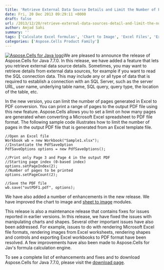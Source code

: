 ```yaml
---
title: 'Retrieve External Data Source Details and Limit the Number of Pages Generated in PDF with Aspose.Cells for Java 7.7.0'
date: Fri, 20 Dec 2013 09:29:11 +0000
draft: false
url: /2013/12/20/retrieve-external-data-sources-detail-and-limit-the-number-of-pages-generated-in-pdf-using-aspose.cells-for-java-7.7.0/
author: Amjad Sahi
summary: ''
tags: ['Calculate Excel formulas', 'Chart to Image', 'Excel Files', 'Excel to PDF', 'Limit the number of pages generated', 'OOXML API', 'Sheet to Image', 'export Excel workbooks to PDF', 'render MS Excel file formats', 'render images files from Charts', 'rendering Charts', 'retrieve External Data Sources Details']
categories: ['Aspose.Cells Product Family']
---
```


[![Aspose.Cells for Java logo][1]](https://blog.aspose.com/wp-content/uploads/sites/2/2013/07/aspose-Cells-for-Java_100.png)We are pleased to announce the release of Aspose.Cells for Java 7.7.0. In this release, we have added a feature that lets you retrieve external data source details. Sometimes, you may want to retrieve details from external data sources, for example if you want to read the SQL connection data. This may include any or all type of data that is required to establish a connection with an SQL Server, such as the server URL, user name, underlying table name, SQL query, query type, the location of the table, etc.

In the new version, you can limit the number of pages generated in Excel to PDF conversion. You can print a range of pages to the output PDF file using this new feature. Aspose.Cells allows you to set a limit on how many pages are generated when converting a Microsoft Excel spreadsheet to PDF file format. The following sample code illustrates how to limit the number of pages in the output PDF file that is generated from an Excel template file.

```
//Open an Excel file
Workbook wb = new Workbook("Sample1.xlsx");
//Instantiate the PdfSaveOption
PdfSaveOptions options = new PdfSaveOptions();

//Print only Page 3 and Page 4 in the output PDF
//Starting page index (0-based index)
options.setPageIndex(2); 
//Number of pages to be printed
options.setPageCount(2);

//Save the PDF file
wb.save("outPDF1.pdf", options); 
```

We have also added a number of enhancements in the new release. We have improved the chart to image and [sheet to image][2] modules.

This release is also a maintenance release that contains fixes for issues reported in earlier versions. In this release, we have fixed the issues with manipulating charts and shapes. Several other important issues have also been addressed. For example, issues to do with rendering Microsoft Excel file formats, rendering images from Excel worksheets, rendering shapes and controls and exporting Excel workbooks to PDF format have been resolved. A few improvements have also been made to Aspose.Cells for Jav's formula calculation engine.

To see a complete list of enhancements and fixes and to download Aspose.Cells for Java 7.7.0, please visit the [download page][3].




[1]: https://blog.aspose.com/wp-content/uploads/sites/2/2013/07/aspose-Cells-for-Java_100.png "Aspose.Cells for Java logo"
[2]: https://blog.aspose.com/
[3]: http://www.aspose.com/community/files/72/java-components/aspose.cells-for-java/entry514784.aspx




